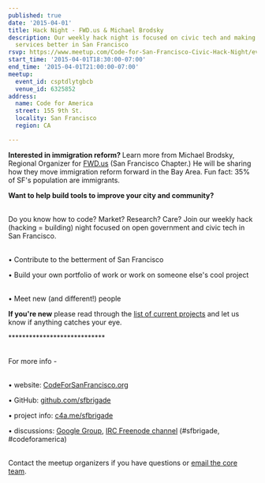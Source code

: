 ```yaml
---
published: true
date: '2015-04-01'
title: Hack Night - FWD.us & Michael Brodsky
description: Our weekly hack night is focused on civic tech and making government
  services better in San Francisco
rsvp: https://www.meetup.com/Code-for-San-Francisco-Civic-Hack-Night/events/220315512/
start_time: '2015-04-01T18:30:00-07:00'
end_time: '2015-04-01T21:00:00-07:00'
meetup:
  event_id: csptdlytgbcb
  venue_id: 6325852
address:
  name: Code for America
  street: 155 9th St.
  locality: San Francisco
  region: CA

---
```

<!-- imported via scripts/generate-events-from-meetup -->
<p><b>Interested in immigration reform? </b>Learn more from Michael Brodsky, Regional Organizer for <a href="http://www.fwd.us/chapter_sf">FWD.us</a> (San Francisco Chapter.) He will be sharing how they move immigration reform forward in the Bay Area. Fun fact: 35% of SF's population are immigrants.<b><br/></b></p> <p>

<b>Want to help build tools to improve your city and community?</b></p> <p><br/>Do you know how to code? Market? Research? Care? Join our weekly hack (hacking = building) night focused on open government and civic tech in San Francisco.</p> <p><br/>• Contribute to the betterment of San Francisco</p> <p>• Build your own portfolio of work or work on someone else's cool project</p> <p><br/>• Meet new (and different!) people</p> <p><b>If you're new</b> please read through the <a href="http://codeforsanfrancisco.org/projects/">list of current projects</a> and let us know if anything catches your eye.</p> <p>****************************</p> <p><br/>For more info -</p> <p><br/>• website: <a href="http://www.codeforsanfrancisco.org">CodeForSanFrancisco.org</a></p> <p>• GitHub: <a href="https://www.github.com/sfbrigade">github.com/sfbrigade</a></p> <p>• project info: <a href="http://c4a.me/sfbrigade">c4a.me/sfbrigade</a></p> <p>• discussions: <a href="https://groups.google.com/forum/#!forum/code-for-san-francisco">Google Group</a>, <a href="http://webchat.freenode.net/">IRC Freenode channel</a> (#sfbrigade, #codeforamerica)</p> <p><br/>Contact the meetup organizers if you have questions or <a href="mailto:[masked]">email the core team</a>.</p> 
